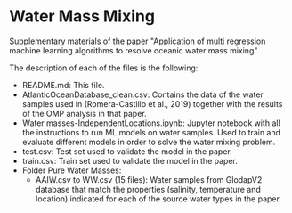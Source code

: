 # Water Mass Mixing

Supplementary materials of the paper "Application of multi regression machine learning algorithms to resolve oceanic water mass mixing"

The description of each of the files is the following:
* README.md: This file.
* AtlanticOceanDatabase_clean.csv: Contains the data of the water samples used in (Romera-Castillo et al., 2019) together with the results of the OMP analysis in that paper.
* Water masses-IndependentLocations.ipynb: Jupyter notebook with all the instructions to run ML models on water samples. Used to train and evaluate different models in order to solve the water mixing problem.
* test.csv: Test set used to validate the model in the paper.
* train.csv: Train set used to validate the model in the paper.
* Folder Pure Water Masses:
  * AAIW.csv to WW.csv (15 files): Water samples from GlodapV2 database that match the properties (salinity, temperature and location) indicated for each of the source water types in the paper.
